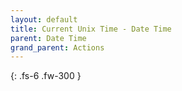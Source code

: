 ```yaml
---
layout: default
title: Current Unix Time - Date Time
parent: Date Time
grand_parent: Actions
---
```

{: .fs-6 .fw-300 }
